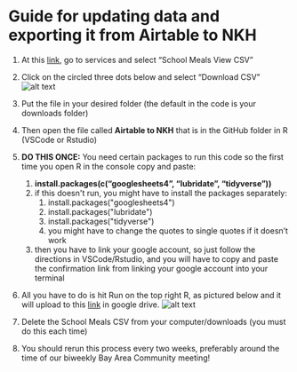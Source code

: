 # Guide for updating data and exporting it from Airtable to NKH

1.	At this [link](https://airtable.com/tbl6O0Dq4Kviezxod/viw3d0VXsRDvR5xVH?blocks=bipEd3VUUUDaj4CEr), go to services and select “School Meals View CSV”  
2.	Click on the circled three dots below and select “Download CSV”  
    ![alt text](https://media.discordapp.net/attachments/694640403739050074/828111042110029844/unknown.png "Guide Airtable to NKH")
3.	Put the file in your desired folder (the default in the code is your downloads folder)
4.	Then open the file called **Airtable to NKH** that is in the GitHub folder in R (VSCode or Rstudio)
5.	**DO THIS ONCE:**
 You need certain packages to run this code so the first time you open R in the console copy and paste: 
      1. **install.packages(c(“googlesheets4”, “lubridate”, “tidyverse”))**
      2. if this doesn't run, you might have to install the packages separately:
          1. install.packages("googlesheets4")
          2. install.packages("lubridate")
          3. install.packages("tidyverse")
          4. you might have to change the quotes to single quotes if it doesn’t work
      3. then you have to link your google account, so just follow the directions in VSCode/Rstudio, and you will have to copy and paste the confirmation link from linking your google account into your terminal

6.	All you have to do is hit Run on the top right R, as pictured below and it will upload to this [link](https://docs.google.com/spreadsheets/d/1INYFlE7gIjQCXbouNK9STncdXLVgSDNcMj6mXjxrahY/edit#gid=0) in google drive.
  ![alt text](https://media.discordapp.net/attachments/694640403739050074/828116224990511114/unknown.png "Run in RStudio")
8.	Delete the School Meals CSV from your computer/downloads (you must do this each time)
9.	You should rerun this process every two weeks, preferably around the time of our biweekly Bay Area Community meeting!
